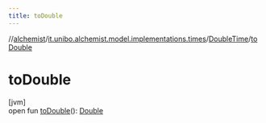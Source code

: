 ```yaml
---
title: toDouble
---
```

//[alchemist](../../../index.html)/[it.unibo.alchemist.model.implementations.times](../index.html)/[DoubleTime](index.html)/[toDouble](to-double.html)



# toDouble



[jvm]\
open fun [toDouble](to-double.html)(): [Double](https://kotlinlang.org/api/latest/jvm/stdlib/kotlin/-double/index.html)





